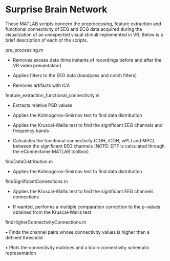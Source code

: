 # Surprise Brain Network
These MATLAB scripts concern the preprocessing, feature extraction and functional connectivity of EEG and ECG data acquired during the visualization of an unexpected visual stimuli implemented in VR. Below is a brief description of each of the scripts.

pre_processing.m

   - Removes excess data (time instants of recordings before and after the VR video presentation)

   - Applies filters to the EEG data (bandpass and notch filters)

   - Removes artifacts with ICA

feature_extraction_functional_connectivity.m

  - Extracts relative PSD values

  - Applies the Kolmogorov-Smirnov test to find data distribution

  - Applies the Kruscal-Wallis test to find the significant EEG channels and frequency bands

  - Calculates the functional connectivity (COH, iCOH, wPLI and MPC) between the significant EEG channels (NOTE: DTF is calculated through the eConnectome MATLAB toolbox)

findDataDistribution.m

  - Applies the Kolmogorov-Smirnov test to find data distribution

findSignificantConnections.m

  - Applies the Kruscal-Wallis test to find the significant EEG channels connections

  - If wanted, performs a multiple comparation correction to the p-values obtained from the Kruscal-Wallis test

findHigherConnectivityConnections.m

• Finds the channel pairs whose connectivity values is higher than a defined threshold

• Plots the connectivity matrices and a brain connectivity schematic representation

